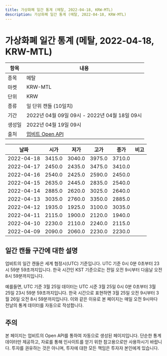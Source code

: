 ```yaml
---
title: 가상화폐 일간 통계 (메탈, 2022-04-18, KRW-MTL)
description: 가상화폐 일간 통계 (메탈, 2022-04-18, KRW-MTL)
---
```



가상화폐 일간 통계 (메탈, 2022-04-18, KRW-MTL)
===

|항목|내용|
|--|--|
|종목|메탈|
|마켓|KRW-MTL|
|단위|KRW|
|종류|일 단위 캔들 (10일치)|
|기간|2022년 04월 09일 09시 - 2022년 04월 18일 09시|
|생성일|2022년 04월 19일 09시|
|출처|[업비트 Open API](https://docs.upbit.com)|


|날짜|시가|저가|고가|종가|비고|
|--|--|--|--|--|--|
|2022-04-18|3415.0|3040.0|3975.0|3710.0|    |
|2022-04-17|2450.0|2435.0|3475.0|3410.0|    |
|2022-04-16|2540.0|2425.0|2590.0|2450.0|    |
|2022-04-15|2635.0|2445.0|2835.0|2540.0|    |
|2022-04-14|2885.0|2620.0|3025.0|2640.0|    |
|2022-04-13|3035.0|2760.0|3350.0|2885.0|    |
|2022-04-12|1935.0|1925.0|3100.0|3035.0|    |
|2022-04-11|2115.0|1900.0|2120.0|1940.0|    |
|2022-04-10|2230.0|2110.0|2240.0|2115.0|    |
|2022-04-09|2090.0|2060.0|2230.0|2230.0|    |


일간 캔들 구간에 대한 설명
---


업비트의 일간 캔들은 세계 협정시(UTC) 기준입니다. 
UTC 기준 0시 0분 0초부터 23시 59분 59초까지입니다. 
한국 시간인 KST 기준으로는 전일 오전 9시부터 다음날 오전 8시 59분까지입니다. 


예를들면, UTC 기준 3월 25일 데이터는 UTC 시준 3월 25일 0시 0분 0초부터 3월 25일 23시 59분 59초까지입니다. 
한국 시간으로 표현하면 3월 25일 오전 9시부터 3월 26일 오전 8시 59분까지입니다. 
이와 같은 이유로 본 페이지는 매일 오전 9시마다 전날의 통계 데이터를 자동으로 작성합니다. 


주의
---


본 페이지는 업비트의 Open API를 통하여 자동으로 생성된 페이지입니다. 
단순한 통계 데이터만 제공하고, 자료를 통해 인사이트를 얻기 위한 참고용으로만 사용하시기 바랍니다. 
투자를 권유하는 것은 아니며, 투자에 대한 모든 책임은 투자자 본인에게 있습니다. 
